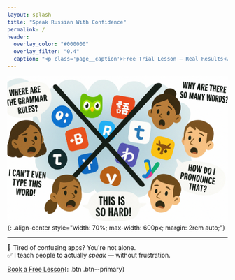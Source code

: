 ```yaml
---
layout: splash
title: "Speak Russian With Confidence"
permalink: /
header:
  overlay_color: "#000000"
  overlay_filter: "0.4"
  caption: "<p class='page__caption'>Free Trial Lesson — Real Results</p>"
---
```


![Apps don’t work — I do!](/assets/images/landing-apps-fail.png){: .align-center style="width: 70%; max-width: 600px; margin: 2rem auto;"}

---

🚫 Tired of confusing apps? You're not alone.  
✅ I teach people to actually *speak* — without frustration.

[Book a Free Lesson](book.html){: .btn .btn--primary}